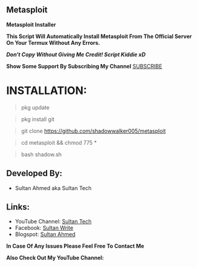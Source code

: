 ## Metasploit

**Metasploit Installer**

**This Script Will Automatically Install Metasploit From The Official Server On Your Termux Without Any Errors.**

***Don't Copy Without Giving Me Credit! Script Kiddie xD***

**Show Some Support By Subscribing My Channel** [SUBSCRIBE](https://youtube.com/UCR9VyChbFnX3u06vnbHl6pg)


# INSTALLATION:

> pkg update

> pkg install git

> git clone https://github.com/shadowwalker005/metasploit

>  cd metasploit && chmod 775 *

> bash shadow.sh



## Developed By:
- Sultan Ahmed aka Sultan Tech
## Links:
- YouTube Channel: [Sultan Tech](https://youtube.com/UCR9VyChbFnX3u06vnbHl6pg)
- Facebook: [Sultan Write](https://facebook.com/meersultan787)
- Blogspot: [Sultan Ahmed]( https://Facebook.com/meersultan)



**In Case Of Any Issues Please Feel Free To Contact Me**

**Also Check Out My YouTube Channel:**

